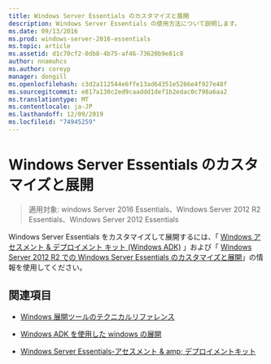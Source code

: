 ```yaml
---
title: Windows Server Essentials のカスタマイズと展開
description: Windows Server Essentials の使用方法について説明します。
ms.date: 09/13/2016
ms.prod: windows-server-2016-essentials
ms.topic: article
ms.assetid: d1c70cf2-0db8-4b75-af46-73620b9e81c8
author: nnamuhcs
ms.author: coreyp
manager: dongill
ms.openlocfilehash: c3d2a112544e6ffe13ad64351e5266e4f927e48f
ms.sourcegitcommit: e817a130c2ed9caaddd1def1b2edac0c798a6aa2
ms.translationtype: MT
ms.contentlocale: ja-JP
ms.lasthandoff: 12/09/2019
ms.locfileid: "74945259"
---
```

# <a name="customize-and-deploy-windows-server-essentials"></a>Windows Server Essentials のカスタマイズと展開

>適用対象: windows Server 2016 Essentials、Windows Server 2012 R2 Essentials、Windows Server 2012 Essentials
  
 Windows Server Essentials をカスタマイズして展開するには、「 [Windows アセスメント &amp; デプロイメント キット (Windows ADK)](https://www.microsoft.com/download/details.aspx?id=39982) 」および「 [Windows Server 2012 R2 での Windows Server Essentials のカスタマイズと展開](https://technet.microsoft.com/library/dn293241.aspx)」の情報を使用してください。  
  
## <a name="see-also"></a>関連項目  
  
-   [Windows 展開ツールのテクニカルリファレンス](https://technet.microsoft.com/library/hh825039.aspx)  
  
-   [Windows ADK を使用した windows の展開](https://technet.microsoft.com/library/hh824947.aspx)  
  
-   [Windows Server Essentials-アセスメント & amp; デプロイメントキット](Assessment-and-Deployment-Kit-for-Windows-Server-Essentials.md)